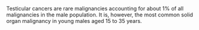 Testicular cancers are rare malignancies accounting for about 1% of all malignancies in the male population. It is, however, the most common solid organ malignancy in young males aged 15 to 35 years.